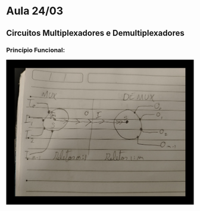 # Aula 24/03

## Circuitos Multiplexadores e Demultiplexadores

### Princípio Funcional:

![image](images/imagem.jpg)
